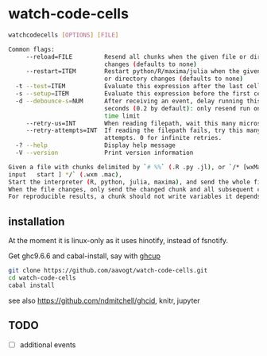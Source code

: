 # watch-code-cells

```bash
watchcodecells [OPTIONS] [FILE]

Common flags:
     --reload=FILE         Resend all chunks when the given file or directory
                           changes (defaults to none)
     --restart=ITEM        Restart python/R/maxima/julia when the given file
                           or directory changes (defaults to none)
  -t --test=ITEM           Evaluate this expression after the last cell
  -s --setup=ITEM          Evaluate this expression before the first cell
  -d --debounce-s=NUM      After receiving an event, delay running this many
                           seconds (0.2 by default): only resend run once this
                           time limit
     --retry-us=INT        When reading filepath, wait this many microseconds
     --retry-attempts=INT  If reading the filepath fails, try this many
                           attempts. 0 for infinite retries.
  -? --help                Display help message
  -V --version             Print version information

Given a file with chunks delimited by `# %%` (.R .py .jl), or `/* [wxMaxima:
input   start ] */` (.wxm .mac),
Start the interpreter (R, python, julia, maxima), and send the whole file.
When the file changes, only send the changed chunk and all subsequent chunks.
For reproducible results, a chunk should not write variables it depends on.
```

## installation

At the moment it is linux-only as it uses hinotify, instead of fsnotify.

Get ghc9.6.6 and cabal-install, say with [ghcup](https://www.haskell.org/ghcup/install/)

```bash
git clone https://github.com/aavogt/watch-code-cells.git
cd watch-code-cells
cabal install
```

see also https://github.com/ndmitchell/ghcid, knitr, jupyter

## TODO

 - [ ] additional events
